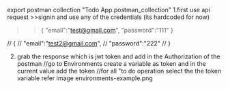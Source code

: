 export postman collection "Todo App.postman_collection"
1.first use api request >>signin
and use any of the credentials (its hardcoded for now)
>>{
   "email":"test@gmail.com",
   "password":"111" 
}

// {
//    "email":"test2@gmail.com",
//    "password":"222" 
// }

2. grab the response which is jwt token and add in the Authorization of the postman
//go to Environments create a variable as token and in the current value add the token
//for all "to do operation select the  the token variable  refer image   environments-example.png